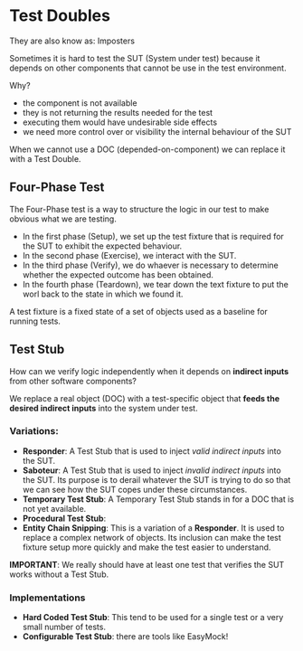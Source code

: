 # Test Doubles

They are also know as: Imposters

Sometimes it is hard to test the SUT (System under test) because it depends on other components that cannot be use in
the test environment.

Why?
* the component is not available
* they is not returning the results needed for the test
* executing them would have undesirable side effects
* we need more control over or visibility the internal behaviour of the SUT

When we cannot use a DOC (depended-on-component) we can replace it with a Test Double.

## Four-Phase Test

The Four-Phase test is a way to structure the logic in our test to make obvious what we are testing.

* In the first phase (Setup), we set up the test fixture that is required for the SUT to exhibit the expected
behaviour.
* In the second phase (Exercise), we interact with the SUT.
* In the third phase (Verify), we do whaever is necessary to determine whether the expected outcome has been
obtained.
* In the fourth phase (Teardown), we tear down the text fixture to put the worl back to the state in which
we found it.

A test fixture is a fixed state of a set of objects used as a baseline for running tests.

## Test Stub

How can we verify logic independently when it depends on __indirect inputs__ from other software components?

We replace a real object (DOC) with a test-specific object that __feeds the desired indirect inputs__ into the system under test.

### Variations:

* __Responder__: A Test Stub that is used to inject *valid indirect inputs* into the SUT.
* __Saboteur__: A Test Stub that is used to inject *invalid indirect inputs* into the SUT. Its purpose is to derail whatever the SUT is trying to do so that we can see how the SUT copes under these circumstances. 
* __Temporary Test Stub__: A Temporary Test Stub stands in for a DOC that is not yet available.
* __Procedural Test Stub__:
* __Entity Chain Snipping__: This is a variation of a __Responder__. It is used to replace a complex network of objects. Its inclusion
can make the test fixture setup more quickly and make the test easier to understand.

__IMPORTANT__: We really should have at least one test that verifies the SUT works without a Test Stub.

### Implementations

* __Hard Coded Test Stub__: This tend to be used for a single test or a very small number of tests.
* __Configurable Test Stub__: there are tools like EasyMock!

